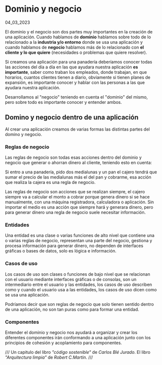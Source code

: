 # Dominio y negocio
04_03_2023

El dominio y el negocio son dos partes muy importantes en la creación de una aplicación. Cuando hablamos de **dominio** hablamos sobre todo de lo relacionado a la **industria y/o entorno** donde se usa una aplicación y cuando hablamos de **negocio** hablamos más de lo relacionado con **el cliente y lo que quiere** (necesidades o problemas que quiere resolver).

Si creamos una aplicación para una panadería deberíamos conocer todas las acciones del día a día en las que ayudara nuestra aplicación **es importante**, saber como traban los empleados, donde trabajan, en que horarios, cuantos clientes tienen a diario, obviamente si tienen planes de expansión, es importante conocer y hablar con las personas a las que ayudara nuestra aplicación.

Desarrollamos al "negocio" teniendo en cuenta el "dominio" del mismo, pero sobre todo es importante conocer y entender ambos. 

## Domino y negocio dentro de una aplicación

Al crear una aplicación creamos de varias formas las distintas partes del domino y negocio.

### Reglas de negocio

Las reglas de negocio son todas esas acciones dentro del dominio y negocio que generar o ahorran dinero al cliente, teniendo esto en cuenta: 

Si entro a una panadería, pido dos medialunas y un pan el cajero tendrá que sumar el precio de las medialunas más el del pan y cobrarme, esa acción que realiza la cajera es una regla de negocio. 

Las reglas de negocio son acciones que se realizan siempre, el cajero siempre va a calcular el monto a cobrar porque genera dinero si se hace manualmente, con una máquina registradora, calculadora o aplicación. Sin importar el medio es una acción que siempre hará y generara dinero, pero para generar dinero una regla de negocio suele necesitar información.

### Entidades

Una entidad es una clase o varias funciones de alto nivel que contiene una o varias reglas de negocio, representan una parte del negocio, gestiona y procesa información para generar dinero, no dependen de interfaces gráficas o bases de datos, solo es lógica e información.

### Casos de uso

Los casos de uso son clases o funciones de bajo nivel que se relacionan con el usuario mediante interfaces gráficas o de consolas, son un intermediario entre el usuario y las entidades, los casos de uso describen como y cuando el usuario usa a las entidades, los casos de uso dicen como se usa una aplicación.

Podríamos decir que son reglas de negocio que solo tienen sentido dentro de una aplicación, no son tan puras como para formar una entidad.

### Componentes

Entender el dominio y negocio nos ayudará a organizar y crear los diferentes componentes irán conformando a una aplicación junto con los principios de cohesión y acoplamiento para componentes.

///
Un capitulo del libro *"código sostenible"* de *Carlos Blé Jurado*.
El libro *"Arquitectura limpia"* de *Robert C.Martin*.
///